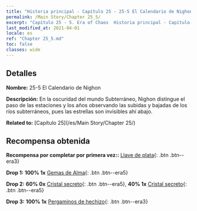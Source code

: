 ```yaml
---
title: "Historia principal - Capítulo 25 - 25-5 El Calendario de Nighon"
permalink: /Main Story/Chapter 25_5/
excerpt: "Capítulo 25 - 5. Era of Chaos  Historia principal - Capítulo 25_5. 25-5 El Calendario de Nighon"
last_modified_at: 2021-04-01
locale: es
ref: "Chapter 25_5.md"
toc: false
classes: wide
---
```


## Detalles

 **Nombre:** 25-5 El Calendario de Nighon

 **Descripción:** En la oscuridad del mundo Subterráneo, Nighon distingue el paso de las estaciones y los años observando las subidas y bajadas de los ríos subterráneos, pues las estrellas son invisibles ahí abajo.

 **Related to:** [Capítulo 25](/es/Main Story/Chapter 25/)

## Recompensa obtenida

 **Recompensa por completar por primera vez::** [Llave de plata](/es/Items/con_693/){: .btn .btn--era3}

 **Drop 1:** **100% 1x** [Gemas de Alma](/es/Items/mat_86/){: .btn .btn--era5}

 **Drop 2:** **60% 0x** [Cristal secreto](/es/Items/mat_80/){: .btn .btn--era5}, **40% 1x** [Cristal secreto](/es/Items/mat_80/){: .btn .btn--era5}

 **Drop 3:** **100% 1x** [Pergaminos de hechizo](/es/Items/con_694/){: .btn .btn--era3}

